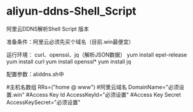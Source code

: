 # aliyun-ddns-Shell_Script

阿里云DDNS解析Shell Script
版本

准备条件：阿里云必须先买个域名（目前.win最便宜）

运行环境：
curl、openssl、jq（解析JSON数据）
yum install epel-release
yum install curl
yum install openssl*
yum install jq

配置参数：aliddns.sh中

#主机名数组
RRs=("home @ www")
#阿里云域名
DomainName="必须设置.win"
#Access Key Id
AccessKeyId="必须设置"
#Access Key Secret
AccessKeySecret="必须设置"

